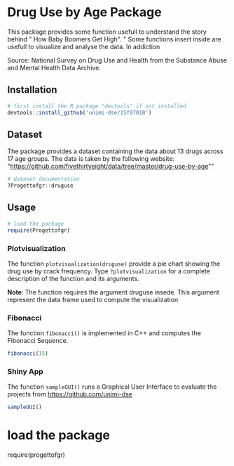 # Drug Use by Age Package

This package provides some function usefull to understand the story behind " How Baby Boomers Get High". " 
Some functions insert inside are usefull to visualize and analyse the data. 
In addiction

Source: National Survey on Drug Use and Health from the Substance Abuse and Mental Health Data Archive.

## Installation

```R
# first install the R package "devtools" if not installed
devtools::install_github('unimi-dse/15f07018')
```

## Dataset

The package provides a dataset containing the data about 13 drugs across 17 age groups. The data is taken by the following website: "https://github.com/fivethirtyeight/data/tree/master/drug-use-by-age""

```R
# dataset documentation
?Progettofgr::druguse
```

## Usage

```R
# load the package
require(Progettofgr)
```

### Plotvisualization

The function `plotvisualization(druguse)` provide a pie chart showing the drug use by crack frequency. Type `?plotvisualization` for a complete description of the function and its arguments. 

__Note__: The function requires the argument druguse insede. This argument represent the data frame used  to compute the visualization 

### Fibonacci

The function `fibonacci()` is implemented in C++ and computes the Fibonacci Sequence.

```R
fibonacci(15)
```

### Shiny App

The function `sampleGUI()` runs a Graphical User Interface to evaluate the projects from https://github.com/unimi-dse 

```R
sampleGUI()
```


# load the package
require(progettofgr)
```



